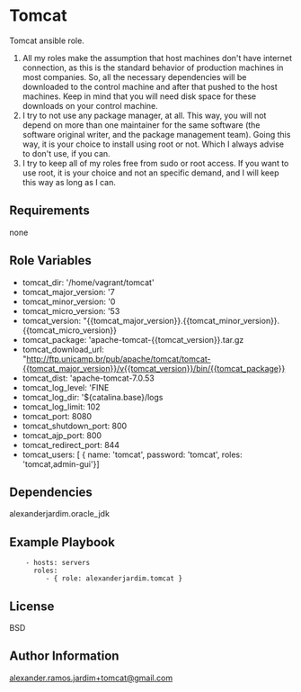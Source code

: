 Tomcat
========

Tomcat ansible role.

1. All my roles make the assumption that host machines don't have internet connection, as this is the standard behavior of production machines in most companies. So, all the necessary dependencies will be downloaded to the control machine and after that pushed to the host machines. Keep in mind that you will need disk space for these downloads on your control machine.
1. I try to not use any package manager, at all. This way, you will not depend on more than one maintainer for the same software (the software original writer, and the package management team). Going this way, it is your choice to install using root or not. Which I always advise to don't use, if you can.
1. I try to keep all of my roles free from sudo or root access. If you want to use root, it is your choice and not an specific demand, and I will keep this way as long as I can.


Requirements
------------

none

Role Variables
--------------

- tomcat_dir: '/home/vagrant/tomcat'
- tomcat_major_version: '7
- tomcat_minor_version: '0
- tomcat_micro_version: '53
- tomcat_version: "{{tomcat_major_version}}.{{tomcat_minor_version}}.{{tomcat_micro_version}}
- tomcat_package: 'apache-tomcat-{{tomcat_version}}.tar.gz
- tomcat_download_url: "http://ftp.unicamp.br/pub/apache/tomcat/tomcat-{{tomcat_major_version}}/v{{tomcat_version}}/bin/{{tomcat_package}}
- tomcat_dist: 'apache-tomcat-7.0.53
- tomcat_log_level: 'FINE
- tomcat_log_dir: '${catalina.base}/logs
- tomcat_log_limit: 102
- tomcat_port: 8080
- tomcat_shutdown_port: 800
- tomcat_ajp_port: 800
- tomcat_redirect_port: 844
- tomcat_users: [  { name: 'tomcat', password: 'tomcat', roles: 'tomcat,admin-gui'}]

Dependencies
------------

alexanderjardim.oracle_jdk

Example Playbook
-------------------------

```
    - hosts: servers
      roles:
         - { role: alexanderjardim.tomcat }
```

License
-------

BSD

Author Information
------------------

alexander.ramos.jardim+tomcat@gmail.com
